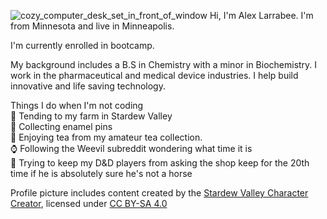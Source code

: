 
![cozy_computer_desk_set_in_front_of_window](https://github.com/user-attachments/assets/c4efeb64-e1ac-4426-aaa9-f21a63e54213)
Hi, I'm Alex Larrabee. I'm from Minnesota and live in Minneapolis.

I'm currently enrolled in bootcamp.

My background includes a B.S in Chemistry with a minor in Biochemistry. I work in the pharmaceutical and medical device industries. I help build innovative and life saving technology.

Things I do when I'm not coding\
🍅 Tending to my farm in Stardew Valley\
🔮 Collecting enamel pins\
🍵 Enjoying tea from my amateur tea collection.\
⌚ Following the Weevil subreddit wondering what time it is\
🐉 Trying to keep my D&D players from asking the shop keep for the 20th time if he is absolutely sure he's not a horse 

<!---
alarrabee/alarrabee is a ✨ special ✨ repository because its `README.md` (this file) appears on your GitHub profile.
You can click the Preview link to take a look at your changes.
--->
Profile picture includes content created by the [Stardew Valley Character Creator](https://jazzybee.itch.io/sdvcharactercreator), licensed under [CC BY-SA 4.0](https://creativecommons.org/licenses/by-sa/4.0/deed.en)
